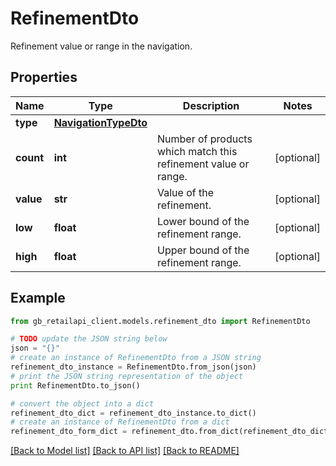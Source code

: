 # RefinementDto

Refinement value or range in the navigation.

## Properties
Name | Type | Description | Notes
------------ | ------------- | ------------- | -------------
**type** | [**NavigationTypeDto**](NavigationTypeDto.md) |  | 
**count** | **int** | Number of products which match this refinement value or range. | [optional] 
**value** | **str** | Value of the refinement. | [optional] 
**low** | **float** | Lower bound of the refinement range. | [optional] 
**high** | **float** | Upper bound  of the refinement range. | [optional] 

## Example

```python
from gb_retailapi_client.models.refinement_dto import RefinementDto

# TODO update the JSON string below
json = "{}"
# create an instance of RefinementDto from a JSON string
refinement_dto_instance = RefinementDto.from_json(json)
# print the JSON string representation of the object
print RefinementDto.to_json()

# convert the object into a dict
refinement_dto_dict = refinement_dto_instance.to_dict()
# create an instance of RefinementDto from a dict
refinement_dto_form_dict = refinement_dto.from_dict(refinement_dto_dict)
```
[[Back to Model list]](../README.md#documentation-for-models) [[Back to API list]](../README.md#documentation-for-api-endpoints) [[Back to README]](../README.md)



